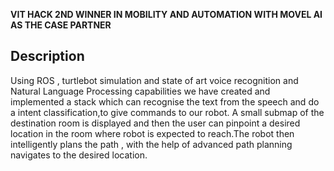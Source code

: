 **VIT HACK 2ND WINNER IN MOBILITY AND AUTOMATION WITH MOVEL AI AS THE CASE PARTNER**

## Description
Using ROS , turtlebot simulation and state of art voice recognition and Natural Language Processing capabilities we have created and implemented a stack which can recognise the text from the speech and do a intent classification,to give commands to our robot. A small submap of the destination room is displayed and then the user can pinpoint a desired location in the room where robot is expected to reach.The robot then intelligently plans the path , with the help of advanced path planning navigates to the desired location.
